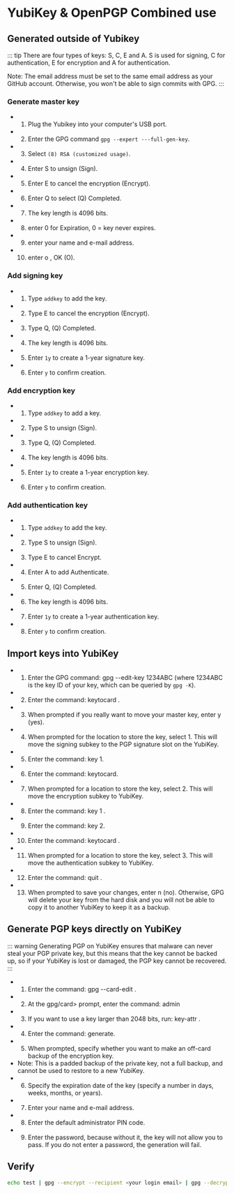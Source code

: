 # YubiKey & OpenPGP Combined use

## Generated outside of Yubikey

::: tip
There are four types of keys: S, C, E and A. S is used for signing, C for authentication, E for encryption and A for authentication.

Note: The email address must be set to the same email address as your GitHub account. Otherwise, you won't be able to sign commits with GPG.
:::

### Generate master key
- 1. Plug the Yubikey into your computer's USB port.
- 2. Enter the GPG command `gpg --expert ---full-gen-key`.
- 3. Select `(8) RSA (customized usage)`.
- 4. Enter S to unsign (Sign).
- 5. Enter E to cancel the encryption (Encrypt).
- 6. Enter Q to select (Q) Completed.
- 7. The key length is 4096 bits.
- 8. enter 0 for Expiration, 0 = key never expires.
- 9. enter your name and e-mail address.
- 10. enter o , OK (O).

### Add signing key
- 1. Type `addkey` to add the key.
- 2. Type E to cancel the encryption (Encrypt).
- 3. Type Q, (Q) Completed.
- 4. The key length is 4096 bits.
- 5. Enter `1y` to create a 1-year signature key.
- 6. Enter `y` to confirm creation.
### Add encryption key
- 1. Type `addkey` to add a key.
- 2. Type S to unsign (Sign).
- 3. Type Q, (Q) Completed.
- 4. The key length is 4096 bits.
- 5. Enter `1y` to create a 1-year encryption key.
- 6. Enter `y` to confirm creation.
### Add authentication key
- 1. Type `addkey` to add the key.
- 2. Type S to unsign (Sign).
- 3. Type E to cancel Encrypt.
- 4. Enter A to add Authenticate.
- 5. Enter Q, (Q) Completed.
- 6. The key length is 4096 bits.
- 7. Enter `1y` to create a 1-year authentication key.
- 8. Enter `y` to confirm creation.

## Import keys into YubiKey
- 1. Enter the GPG command: gpg --edit-key 1234ABC (where 1234ABC is the key ID of your key, which can be queried by `gpg -K`).
- 2. Enter the command: keytocard .
- 3. When prompted if you really want to move your master key, enter y (yes).
- 4. When prompted for the location to store the key, select 1. This will move the signing subkey to the PGP signature slot on the YubiKey.
- 5. Enter the command: key 1.
- 6. Enter the command: keytocard.
- 7. When prompted for a location to store the key, select 2. This will move the encryption subkey to YubiKey.
- 8. Enter the command: key 1 .
- 9. Enter the command: key 2.
- 10. Enter the command: keytocard .
- 11. When prompted for a location to store the key, select 3. This will move the authentication subkey to YubiKey.
- 12. Enter the command: quit .
- 13. When prompted to save your changes, enter n (no). Otherwise, GPG will delete your key from the hard disk and you will not be able to copy it to another YubiKey to keep it as a backup.

## Generate PGP keys directly on YubiKey
::: warning
Generating PGP on YubiKey ensures that malware can never steal your PGP private key, but this means that the key cannot be backed up, so if your YubiKey is lost or damaged, the PGP key cannot be recovered.
:::
- 1. Enter the command: gpg --card-edit .
- 2. At the gpg/card> prompt, enter the command: admin
- 3. If you want to use a key larger than 2048 bits, run: key-attr .
- 4. Enter the command: generate.
- 5. When prompted, specify whether you want to make an off-card backup of the encryption key.
- Note: This is a padded backup of the private key, not a full backup, and cannot be used to restore to a new YubiKey.
- 6. Specify the expiration date of the key (specify a number in days, weeks, months, or years).
- 7. Enter your name and e-mail address.
- 8. Enter the default administrator PIN code.
- 9. Enter the password, because without it, the key will not allow you to pass. If you do not enter a password, the generation will fail.

## Verify
```bash
echo test | gpg --encrypt --recipient <your login email> | gpg --decrypt

```